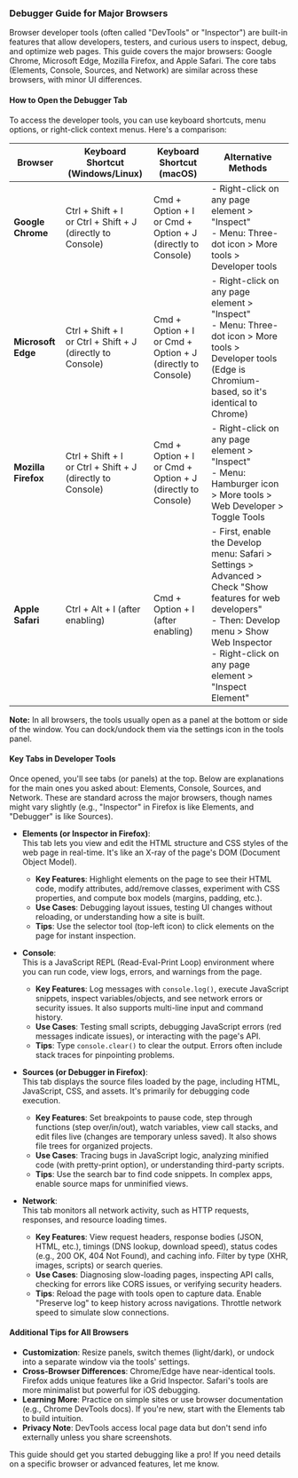 ### Debugger Guide for Major Browsers

Browser developer tools (often called "DevTools" or "Inspector") are built-in features that allow developers, testers, and curious users to inspect, debug, and optimize web pages. This guide covers the major browsers: Google Chrome, Microsoft Edge, Mozilla Firefox, and Apple Safari. The core tabs (Elements, Console, Sources, and Network) are similar across these browsers, with minor UI differences.

#### How to Open the Debugger Tab

To access the developer tools, you can use keyboard shortcuts, menu options, or right-click context menus. Here's a comparison:

| Browser       | Keyboard Shortcut (Windows/Linux) | Keyboard Shortcut (macOS) | Alternative Methods |
|---------------|-----------------------------------|---------------------------|---------------------|
| **Google Chrome** | Ctrl + Shift + I<br>or Ctrl + Shift + J (directly to Console) | Cmd + Option + I<br>or Cmd + Option + J (directly to Console) | - Right-click on any page element > "Inspect"<br>- Menu: Three-dot icon > More tools > Developer tools |
| **Microsoft Edge** | Ctrl + Shift + I<br>or Ctrl + Shift + J (directly to Console) | Cmd + Option + I<br>or Cmd + Option + J (directly to Console) | - Right-click on any page element > "Inspect"<br>- Menu: Three-dot icon > More tools > Developer tools<br>(Edge is Chromium-based, so it's identical to Chrome) |
| **Mozilla Firefox** | Ctrl + Shift + I<br>or Ctrl + Shift + J (directly to Console) | Cmd + Option + I<br>or Cmd + Option + J (directly to Console) | - Right-click on any page element > "Inspect"<br>- Menu: Hamburger icon > More tools > Web Developer > Toggle Tools |
| **Apple Safari** | Ctrl + Alt + I (after enabling) | Cmd + Option + I (after enabling) | - First, enable the Develop menu: Safari > Settings > Advanced > Check "Show features for web developers"<br>- Then: Develop menu > Show Web Inspector<br>- Right-click on any page element > "Inspect Element" |

**Note:** In all browsers, the tools usually open as a panel at the bottom or side of the window. You can dock/undock them via the settings icon in the tools panel.

#### Key Tabs in Developer Tools

Once opened, you'll see tabs (or panels) at the top. Below are explanations for the main ones you asked about: Elements, Console, Sources, and Network. These are standard across the major browsers, though names might vary slightly (e.g., "Inspector" in Firefox is like Elements, and "Debugger" is like Sources).

- **Elements (or Inspector in Firefox)**:  
  This tab lets you view and edit the HTML structure and CSS styles of the web page in real-time. It's like an X-ray of the page's DOM (Document Object Model).  
  - **Key Features**: Highlight elements on the page to see their HTML code, modify attributes, add/remove classes, experiment with CSS properties, and compute box models (margins, padding, etc.).  
  - **Use Cases**: Debugging layout issues, testing UI changes without reloading, or understanding how a site is built.  
  - **Tips**: Use the selector tool (top-left icon) to click elements on the page for instant inspection.

- **Console**:  
  This is a JavaScript REPL (Read-Eval-Print Loop) environment where you can run code, view logs, errors, and warnings from the page.  
  - **Key Features**: Log messages with `console.log()`, execute JavaScript snippets, inspect variables/objects, and see network errors or security issues. It also supports multi-line input and command history.  
  - **Use Cases**: Testing small scripts, debugging JavaScript errors (red messages indicate issues), or interacting with the page's API.  
  - **Tips**: Type `console.clear()` to clear the output. Errors often include stack traces for pinpointing problems.

- **Sources (or Debugger in Firefox)**:  
  This tab displays the source files loaded by the page, including HTML, JavaScript, CSS, and assets. It's primarily for debugging code execution.  
  - **Key Features**: Set breakpoints to pause code, step through functions (step over/in/out), watch variables, view call stacks, and edit files live (changes are temporary unless saved). It also shows file trees for organized projects.  
  - **Use Cases**: Tracing bugs in JavaScript logic, analyzing minified code (with pretty-print option), or understanding third-party scripts.  
  - **Tips**: Use the search bar to find code snippets. In complex apps, enable source maps for unminified views.

- **Network**:  
  This tab monitors all network activity, such as HTTP requests, responses, and resource loading times.  
  - **Key Features**: View request headers, response bodies (JSON, HTML, etc.), timings (DNS lookup, download speed), status codes (e.g., 200 OK, 404 Not Found), and caching info. Filter by type (XHR, images, scripts) or search queries.  
  - **Use Cases**: Diagnosing slow-loading pages, inspecting API calls, checking for errors like CORS issues, or verifying security headers.  
  - **Tips**: Reload the page with tools open to capture data. Enable "Preserve log" to keep history across navigations. Throttle network speed to simulate slow connections.

#### Additional Tips for All Browsers

- **Customization**: Resize panels, switch themes (light/dark), or undock into a separate window via the tools' settings.
- **Cross-Browser Differences**: Chrome/Edge have near-identical tools. Firefox adds unique features like a Grid Inspector. Safari's tools are more minimalist but powerful for iOS debugging.
- **Learning More**: Practice on simple sites or use browser documentation (e.g., Chrome DevTools docs). If you're new, start with the Elements tab to build intuition.
- **Privacy Note**: DevTools access local page data but don't send info externally unless you share screenshots.

This guide should get you started debugging like a pro! If you need details on a specific browser or advanced features, let me know.
